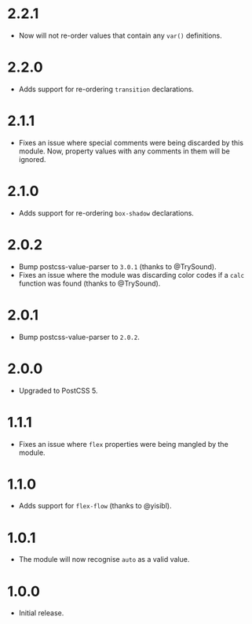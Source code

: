 # 2.2.1

* Now will not re-order values that contain any `var()` definitions. 

# 2.2.0

* Adds support for re-ordering `transition` declarations.

# 2.1.1

* Fixes an issue where special comments were being discarded by this module.
  Now, property values with any comments in them will be ignored.

# 2.1.0

* Adds support for re-ordering `box-shadow` declarations.

# 2.0.2

* Bump postcss-value-parser to `3.0.1` (thanks to @TrySound).
* Fixes an issue where the module was discarding color codes if a `calc`
  function was found (thanks to @TrySound).

# 2.0.1

* Bump postcss-value-parser to `2.0.2`.

# 2.0.0

* Upgraded to PostCSS 5.

# 1.1.1

* Fixes an issue where `flex` properties were being mangled by the module.

# 1.1.0

* Adds support for `flex-flow` (thanks to @yisibl).

# 1.0.1

* The module will now recognise `auto` as a valid value.

# 1.0.0

* Initial release.
